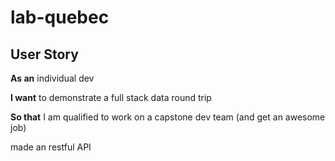 # lab-quebec
## User Story

**As an** individual dev

**I want** to demonstrate a full stack data round trip

**So that** I am qualified to work on a capstone dev team (and get an awesome job)

made an restful API
